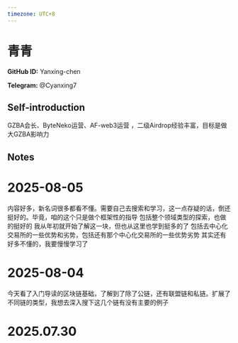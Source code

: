 ```yaml
---
timezone: UTC+8
---
```


# 青青

**GitHub ID:** Yanxing-chen

**Telegram:** @Cyanxing7

## Self-introduction

GZBA会长、ByteNeko运营、AF-web3运营 ，二级Airdrop经验丰富，目标是做大GZBA影响力

## Notes

<!-- Content_START -->
# 2025-08-05

内容好多，新名词很多都看不懂。需要自己去搜索和学习，这一点存疑的话，倒还挺好的。毕竟，咱的这个只是做个框架性的指导
包括整个领域类型的探索，也做的挺好的
我从年初就开始了解这一块，但也从这里也学到挺多的了
包括去中心化交易所的一些优势和劣势，包括还有那个中心化交易所的一些优势劣势
其实还有好多不懂的，我要慢慢学习了

# 2025-08-04

今天看了入门导读的区块链基础，了解到了除了公链，还有联盟链和私链。扩展了不同链的类型，我想去深入搜下这几个链有没有主要的例子


# 2025.07.30


<!-- Content_END -->

